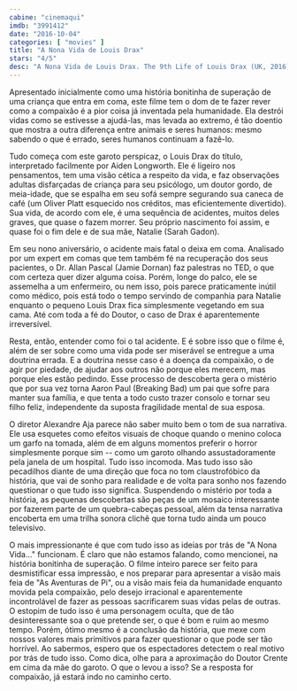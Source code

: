 ```yaml
---
cabine: "cinemaqui"
imdb: "3991412"
date: "2016-10-04"
categories: [ "movies" ]
title: "A Nona Vida de Louis Drax"
stars: "4/5"
desc: "A Nona Vida de Louis Drax. The 9th Life of Louis Drax (UK, 2016). Dirigido por Alexandre Aja. Escrito por Liz Jensen, Max Minghella. Com Jamie Dornan (Dr. Allan Pascal), Aiden Longworth (Louis Drax), Sarah Gadon (Natalie), Michael Adamthwaite (Doctor), Aaron Paul (Peter), Beckham Skodje (Louis), Adam Abrams (Doctor), Molly Parker (Dalton), Terry Chen (Elliott)."
---
```

Apresentado inicialmente como uma história bonitinha de superação de uma criança que entra em coma, este filme tem o dom de te fazer rever como a compaixão é a pior coisa já inventada pela humanidade. Ela destrói vidas como se estivesse a ajudá-las, mas levada ao extremo, é tão doentio que mostra a outra diferença entre animais e seres humanos: mesmo sabendo o que é errado, seres humanos continuam a fazê-lo.

Tudo começa com este garoto perspicaz, o Louis Drax do título, interpretado facilmente por Aiden Longworth. Ele é ligeiro nos pensamentos, tem uma visão cética a respeito da vida, e faz observações adultas disfarçadas de criança para seu psicólogo, um doutor gordo, de meia-idade, que se espalha em seu sofá sempre segurando sua caneca de café (um Oliver Platt esquecido nos créditos, mas eficientemente divertido). Sua vida, de acordo com ele, é uma sequência de acidentes, muitos deles graves, que quase o fazem morrer. Seu próprio nascimento foi assim, e quase foi o fim dele e de sua mãe, Natalie (Sarah Gadon).

Em seu nono aniversário, o acidente mais fatal o deixa em coma. Analisado por um expert em comas que tem também fé na recuperação dos seus pacientes, o Dr. Allan Pascal (Jamie Dornan) faz palestras no TED, o que com certeza quer dizer alguma coisa. Porém, longe do palco, ele se assemelha a um enfermeiro, ou nem isso, pois parece praticamente inútil como médico, pois está todo o tempo servindo de companhia para Natalie enquanto o pequeno Louis Drax fica simplesmente vegetando em sua cama. Até com toda a fé do Doutor, o caso de Drax é aparentemente irreversível.

Resta, então, entender como foi o tal acidente. E é sobre isso que o filme é, além de ser sobre como uma vida pode ser miserável se entregue a uma doutrina errada. E a doutrina nesse caso é a doença da compaixão, o de agir por piedade, de ajudar aos outros não porque eles merecem, mas porque eles estão pedindo. Esse processo de descoberta gera o mistério que por sua vez torna Aaron Paul (Breaking Bad) um pai que sofre para manter sua família, e que tenta a todo custo trazer consolo e tornar seu filho feliz, independente da suposta fragilidade mental de sua esposa.

O diretor Alexandre Aja parece não saber muito bem o tom de sua narrativa. Ele usa esquetes como efeitos visuais de choque quando o menino coloca um garfo na tomada, além de em alguns momentos preferir o horror simplesmente porque sim -- como um garoto olhando assustadoramente pela janela de um hospital. Tudo isso incomoda. Mas tudo isso são pecadilhos diante de uma direção que foca no tom claustrofóbico da história, que vai de sonho para realidade e de volta para sonho nos fazendo questionar o que tudo isso significa. Suspendendo o mistério por toda a história, as pequenas descobertas são peças de um mosaico interessante por fazerem parte de um quebra-cabeças pessoal, além da tensa narrativa encoberta em uma trilha sonora clichê que torna tudo ainda um pouco televisivo.

O mais impressionante é que com tudo isso as ideias por trás de "A Nona Vida..." funcionam. É claro que não estamos falando, como mencionei, na história bonitinha de superação. O filme inteiro parece ser feito para desmistificar essa impressão, e nos preparar para apresentar a visão mais feia de "As Aventuras de Pi", ou a visão mais feia da humanidade enquanto movida pela compaixão, pelo desejo irracional e aparentemente incontrolável de fazer as pessoas sacrificarem suas vidas pelas de outras. O estopim de tudo isso é uma personagem oculta, que de tão desinteressante soa o que pretende ser, o que é bom e ruim ao mesmo tempo. Porém, ótimo mesmo é a conclusão da história, que mexe com nossos valores mais primitivos para fazer questionar o que pode ser tão horrível. Ao sabermos, espero que os espectadores detectem o real motivo por trás de tudo isso. Como dica, olhe para a aproximação do Doutor Crente em cima da mãe do garoto. O que o levou a isso? Se a resposta for compaixão, já estará indo no caminho certo.
